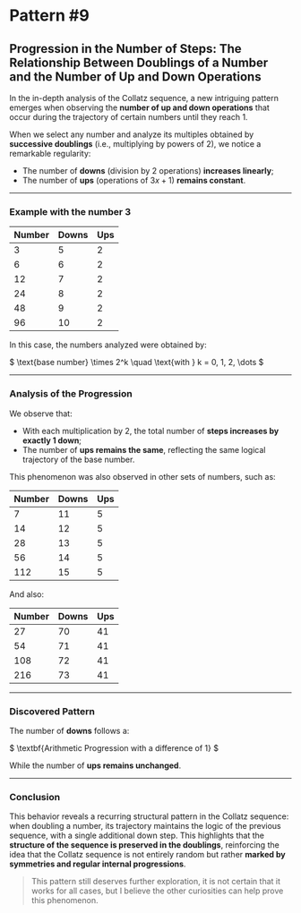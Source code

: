# Pattern #9

## Progression in the Number of Steps: The Relationship Between Doublings of a Number and the Number of Up and Down Operations

In the in-depth analysis of the Collatz sequence, a new intriguing pattern emerges when observing the **number of up and down operations** that occur during the trajectory of certain numbers until they reach 1.

When we select any number and analyze its multiples obtained by **successive doublings** (i.e., multiplying by powers of 2), we notice a remarkable regularity:

- The number of **downs** (division by 2 operations) **increases linearly**;
- The number of **ups** (operations of $3x + 1$) **remains constant**.

---

### Example with the number 3

| Number | Downs | Ups |
|--------|-------|-----|
| 3      | 5     | 2   |
| 6      | 6     | 2   |
| 12     | 7     | 2   |
| 24     | 8     | 2   |
| 48     | 9     | 2   |
| 96     | 10    | 2   |

In this case, the numbers analyzed were obtained by:

$
\text{base number} \times 2^k \quad \text{with } k = 0, 1, 2, \dots
$

---

### Analysis of the Progression

We observe that:

- With each multiplication by 2, the total number of **steps increases by exactly 1 down**;
- The number of **ups remains the same**, reflecting the same logical trajectory of the base number.

This phenomenon was also observed in other sets of numbers, such as:

| Number | Downs | Ups |
|--------|-------|-----|
| 7      | 11    | 5   |
| 14     | 12    | 5   |
| 28     | 13    | 5   |
| 56     | 14    | 5   |
| 112    | 15    | 5   |

And also:

| Number | Downs | Ups |
|--------|-------|-----|
| 27     | 70    | 41  |
| 54     | 71    | 41  |
| 108    | 72    | 41  |
| 216    | 73    | 41  |

---

### Discovered Pattern

The number of **downs** follows a:

$
\textbf{Arithmetic Progression with a difference of 1}
$

While the number of **ups remains unchanged**.

---

### Conclusion

This behavior reveals a recurring structural pattern in the Collatz sequence: when doubling a number, its trajectory maintains the logic of the previous sequence, with a single additional down step. This highlights that the **structure of the sequence is preserved in the doublings**, reinforcing the idea that the Collatz sequence is not entirely random but rather **marked by symmetries and regular internal progressions**.

> This pattern still deserves further exploration, it is not certain that it works for all cases, but I believe the other curiosities can help prove this phenomenon.